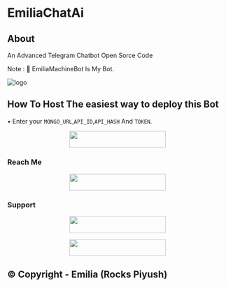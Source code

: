 # EmiliaChatAi
## About
An Advanced Telegram Chatbot Open Sorce Code 

Note : 📝 EmiliaMachineBot Is My Bot.

![logo](https://telegra.ph/file/499ebb84cedd49117998d.jpg) 

## How To Host  The easiest way to deploy this Bot
• Enter your ```MONGO_URL```,```API_ID```,```API_HASH``` And ```TOKEN```.
<p align="center"><a href="https://heroku.com/deploy?template=https://github.com/PiyushMalviya007/RocksEmiliaChatBot"> <img src="https://img.shields.io/badge/Deploy%20To%20Heroku-black?style=for-the-badge&logo=heroku" width="220" height="38.45"/></a></p>
 
                                 
### Reach Me
<p align="center"><a href="https://t.me/emiliamachinebot"> <img src="https://img.shields.io/badge/Telegram%20Bot-pink?style=for-the-badge" width="220" height="38.45"/></a></p>

### Support 

<p align="center"><a href="https://t.me/PiyushXManagementSupport"> <img src="https://img.shields.io/badge/Emilia%20Chat%20Support-pink?style=for-the-badge" width="220" height="38.45"/></a></p>

<p align="center"><a href="https://t.me/managementevent"> <img src="https://img.shields.io/badge/Emilia%20Chat%20Channel-blue?style=for-the-badge" width="220" height="38.45"/></a></p>

## © Copyright - Emilia  (Rocks Piyush)

